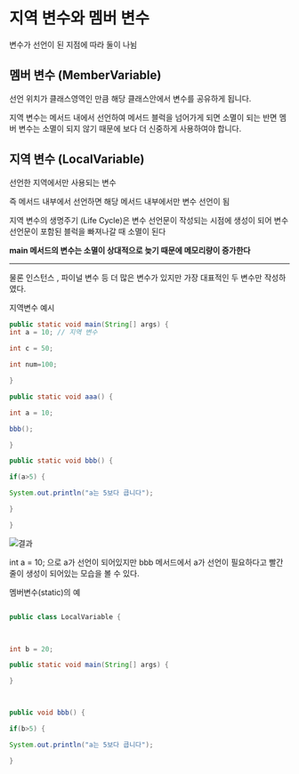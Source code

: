 
# 지역 변수와 멤버 변수


변수가 선언이 된 지점에 따라 둘이 나뉨 

## 멤버 변수 (MemberVariable)

선언 위치가 클래스영역인 만큼 해당 클래스안에서 변수를 공유하게 됩니다.

지역 변수는 메서드 내에서 선언하여 메서드 블럭을 넘어가게 되면 소멸이 되는 반면 멤버 변수는 소멸이 되지 않기 때문에 보다 더 신중하게 사용하여야 합니다.
## 지역 변수 (LocalVariable)

선언한 지역에서만 사용되는 변수 

즉 메서드 내부에서 선언하면 해당 메서드 내부에서만 변수 선언이 됨 

지역 변수의 생명주기 (Life Cycle)은 
변수 선언문이 작성되는 시점에 생성이 되어 
변수 선언문이 포함된 블럭을 빠져나갈 때 소멸이 된다

**main 메서드의 변수는 소멸이 상대적으로 늦기 때문에 메모리량이 증가한다**

---

물론 인스턴스 , 파이널 변수 등 더 많은 변수가 있지만 가장 대표적인 두 변수만 작성하였다.

지역변수 예시 
```java
public static void main(String[] args) {
int a = 10; // 지역 변수

int c = 50;

int num=100;

}

public static void aaa() {

int a = 10;

bbb();

}

public static void bbb() {

if(a>5) {

System.out.println("a는 5보다 큽니다");

}

}


```

![결과](https://github.com/juniel1299/juniel1299.github.io/assets/62318700/13b98f21-f231-4c45-b52f-a407caa3e268)

int a = 10; 으로 a가 선언이 되어있지만 bbb 메서드에서 a가 선언이 필요하다고 빨간 줄이 생성이 되어있는 모습을 볼 수 있다.



멤버변수(static)의 예
```java

public class LocalVariable {

  

int b = 20;

public static void main(String[] args) {

}



public void bbb() {

if(b>5) {

System.out.println("a는 5보다 큽니다");

}
```